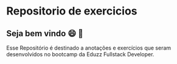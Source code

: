# Repositorio de exercicios
## Seja bem vindo :smile: :clap:

Esse Repositório é destinado a anotações e exercícios que seram desenvolvidos no bootcamp da Eduzz Fullstack Developer.
